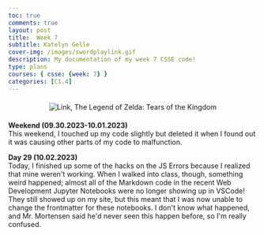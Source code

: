 ```yaml
---
toc: true
comments: true
layout: post
title:  Week 7
subtitle: Katelyn Gelle
cover-img: /images/swordplaylink.gif
description: My documentation of my week 7 CSSE code!
type: plans
courses: { csse: {week: 7} }
categories: [C1.4]
---
```


<div style="text-align: center; margin-top: 20px; margin-bottom: 20px;">
  <img src="{{site.baseurl}}/images/thislifelink.gif" alt="Link, The Legend of Zelda: Tears of the Kingdom" />
</div>  

**Weekend (09.30.2023-10.01.2023)**  
This weekend, I touched up my code slightly but deleted it when I found out it was causing other parts of my code to malfunction.  

**Day 29 (10.02.2023)**  
Today, I finished up some of the hacks on the JS Errors because I realized that mine weren't working. When I walked into class, though, something weird happened; almost all of the Markdown code in the recent Web Development Jupyter Notebooks were no longer showing up in VSCode! They still showed up on my site, but this meant that I was now unable to change the frontmatter for these notebooks. I don't know what happened, and Mr. Mortensen said he'd never seen this happen before, so I'm really confused.